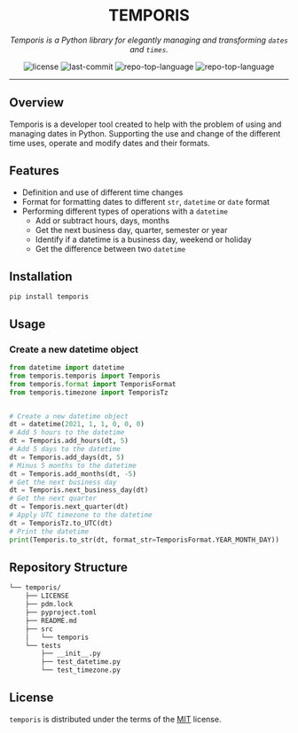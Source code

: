   <h1 align="center">TEMPORIS</h1>
</p>
<p align="center">
    <em>Temporis is a Python library for elegantly managing and transforming <code>dates</code> and <code>times</code>.</em>
</p>
<p align="center">
	<img src="https://img.shields.io/github/license/jalvarezgom/temporis?style=default&logo=opensourceinitiative&logoColor=white&color=0080ff" alt="license">
	<img src="https://img.shields.io/github/last-commit/jalvarezgom/temporis?style=default&logo=git&logoColor=white&color=0080ff" alt="last-commit">
	<img src="https://img.shields.io/github/languages/top/jalvarezgom/temporis?style=default&color=0080ff" alt="repo-top-language">
    <img src="https://img.shields.io/pypi/v/temporis.svg?style=default&color=0080ff" alt="repo-top-language">
</p>


-----
## Overview
Temporis is a developer tool created to help with the problem of using and managing dates in Python. Supporting the use and change of the different time uses, operate and modify dates and their formats.

## Features
- Definition and use of different time changes
- Format for formatting dates to different <code>str</code>, <code>datetime</code> or <code>date</code> format
- Performing different types of operations with a <code>datetime</code>
  - Add or subtract hours, days, months
  - Get the next business day, quarter, semester or year
  - Identify if a datetime is a business day, weekend or holiday
  - Get the difference between two <code>datetime</code>

## Installation

```console
pip install temporis
```
## Usage

### Create a new datetime object
```python
from datetime import datetime
from temporis.temporis import Temporis
from temporis.format import TemporisFormat
from temporis.timezone import TemporisTz


# Create a new datetime object
dt = datetime(2021, 1, 1, 0, 0, 0)
# Add 5 hours to the datetime
dt = Temporis.add_hours(dt, 5)
# Add 5 days to the datetime
dt = Temporis.add_days(dt, 5)
# Minus 5 months to the datetime
dt = Temporis.add_months(dt, -5)
# Get the next business day
dt = Temporis.next_business_day(dt)
# Get the next quarter
dt = Temporis.next_quarter(dt)
# Apply UTC timezone to the datetime
dt = TemporisTz.to_UTC(dt)
# Print the datetime
print(Temporis.to_str(dt, format_str=TemporisFormat.YEAR_MONTH_DAY))
```

##  Repository Structure

```sh
└── temporis/
    ├── LICENSE
    ├── pdm.lock
    ├── pyproject.toml
    ├── README.md
    ├── src
    │   └── temporis
    └── tests
        ├── __init__.py
        ├── test_datetime.py
        └── test_timezone.py
```

## License

`temporis` is distributed under the terms of the [MIT](https://spdx.org/licenses/MIT.html) license.
